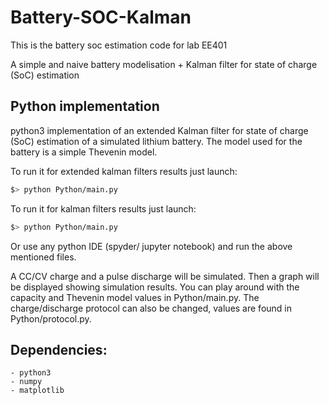 # Battery-SOC-Kalman
This is the battery soc estimation code for lab EE401

A simple and naive battery modelisation + Kalman filter for state of charge (SoC) estimation

## Python implementation
python3 implementation of an extended Kalman filter for state of charge (SoC) estimation of a simulated lithium battery. The model used for the battery is a simple Thevenin model.


To run it for extended kalman filters results just launch:
```sh
$> python Python/main.py
```

To run it for kalman filters results just launch:
```sh
$> python Python/main.py
```
Or use any python IDE (spyder/ jupyter notebook) and run the above mentioned files.

A CC/CV charge and a pulse discharge will be simulated. Then a graph will be displayed showing simulation results. You can play around with the capacity and Thevenin model values in Python/main.py. The charge/discharge protocol can also be changed, values are found in Python/protocol.py.

## Dependencies:
    - python3
    - numpy
    - matplotlib

